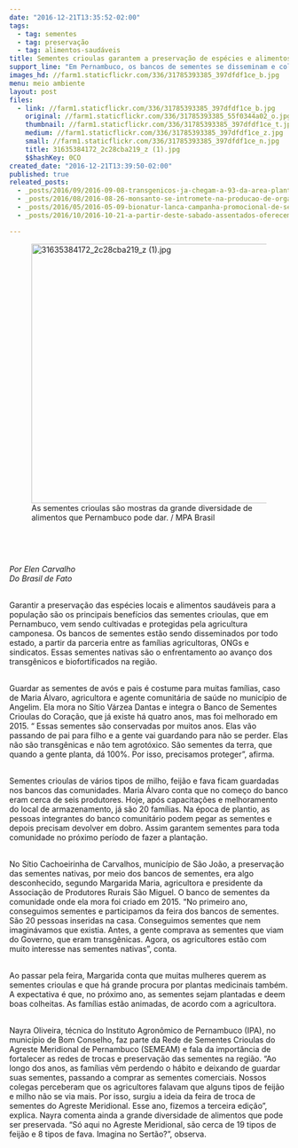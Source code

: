 ```yaml
---
date: "2016-12-21T13:35:52-02:00"
tags:
  - tag: sementes
  - tag: preservação
  - tag: alimentos-saudáveis
title: Sementes crioulas garantem a preservação de espécies e alimentos saudáveis
support_line: "Em Pernambuco, os bancos de sementes se disseminam e colaboram para a proteção das sementes nativas das famílias"
images_hd: //farm1.staticflickr.com/336/31785393385_397dfdf1ce_b.jpg
menu: meio ambiente
layout: post
files:
  - link: //farm1.staticflickr.com/336/31785393385_397dfdf1ce_b.jpg
    original: //farm1.staticflickr.com/336/31785393385_55f0344a02_o.jpg
    thumbnail: //farm1.staticflickr.com/336/31785393385_397dfdf1ce_t.jpg
    medium: //farm1.staticflickr.com/336/31785393385_397dfdf1ce_z.jpg
    small: //farm1.staticflickr.com/336/31785393385_397dfdf1ce_n.jpg
    title: 31635384172_2c28cba219_z (1).jpg
    $$hashKey: 0CO
created_date: "2016-12-21T13:39:50-02:00"
published: true
releated_posts:
  - _posts/2016/09/2016-09-08-transgenicos-ja-chegam-a-93-da-area-plantada-com-soja-milho-e-algodao.md
  - _posts/2016/08/2016-08-26-monsanto-se-intromete-na-producao-de-organicos-movimentos-criticam-violacoes.md
  - _posts/2016/05/2016-05-09-bionatur-lanca-campanha-promocional-de-sementes-agroecologicas.md
  - _posts/2016/10/2016-10-21-a-partir-deste-sabado-assentados-oferecem-sementes-agroecologicas-na-feira-da-redencao.md

---
```

<figure class="image"><img alt="31635384172_2c28cba219_z (1).jpg" height="468" src="//farm1.staticflickr.com/336/31785393385_397dfdf1ce_b.jpg" width="700" />
<figcaption>As sementes crioulas s&atilde;o mostras da grande diversidade de alimentos que Pernambuco pode dar. / MPA Brasil</figcaption>
</figure>

<p>&nbsp;</p>

<p>&nbsp;</p>

<p><em>Por Elen Carvalho<br />
Do Brasil de Fato&nbsp;</em></p>

<p><br />
Garantir a preserva&ccedil;&atilde;o das esp&eacute;cies locais e alimentos saud&aacute;veis para a popula&ccedil;&atilde;o s&atilde;o os principais benef&iacute;cios das sementes crioulas, que em Pernambuco, vem sendo cultivadas e protegidas pela agricultura camponesa. Os bancos de sementes est&atilde;o sendo disseminados por todo estado, a partir da parceria entre as fam&iacute;lias agricultoras, ONGs e sindicatos. Essas sementes nativas s&atilde;o o enfrentamento ao avan&ccedil;o dos transg&ecirc;nicos e biofortificados na regi&atilde;o.</p>

<p><br />
Guardar as sementes de av&oacute;s e pais &eacute; costume para muitas fam&iacute;lias, caso de Maria &Aacute;lvaro, agricultora e agente comunit&aacute;ria de sa&uacute;de no munic&iacute;pio de Angelim. Ela mora no S&iacute;tio V&aacute;rzea Dantas e integra o Banco de Sementes Crioulas do Cora&ccedil;&atilde;o, que j&aacute; existe h&aacute; quatro anos, mas foi melhorado em 2015. &ldquo; Essas sementes s&atilde;o conservadas por muitos anos. Elas v&atilde;o passando de pai para filho e a gente vai guardando para n&atilde;o se perder. Elas n&atilde;o s&atilde;o transg&ecirc;nicas e n&atilde;o tem agrot&oacute;xico. S&atilde;o sementes da terra, que quando a gente planta, d&aacute; 100%. Por isso, precisamos proteger&rdquo;, afirma.</p>

<p><br />
Sementes crioulas de v&aacute;rios tipos de milho, feij&atilde;o e fava ficam guardadas nos bancos das comunidades. Maria &Aacute;lvaro conta que no come&ccedil;o do banco eram cerca de seis produtores. Hoje, ap&oacute;s capacita&ccedil;&otilde;es e melhoramento do local de armazenamento, j&aacute; s&atilde;o 20 fam&iacute;lias. Na &eacute;poca de plantio, as pessoas integrantes do banco comunit&aacute;rio podem pegar as sementes e depois precisam devolver em dobro. Assim garantem sementes para toda comunidade no pr&oacute;ximo per&iacute;odo de fazer a planta&ccedil;&atilde;o.</p>

<p><br />
No S&iacute;tio Cachoeirinha de Carvalhos, munic&iacute;pio de S&atilde;o Jo&atilde;o, a preserva&ccedil;&atilde;o das sementes nativas, por meio dos bancos de sementes, era algo desconhecido, segundo Margarida Maria, agricultora e presidente da Associa&ccedil;&atilde;o de Produtores Rurais S&atilde;o Miguel. O banco de sementes da comunidade onde ela mora foi criado em 2015. &ldquo;No primeiro ano, conseguimos sementes e participamos da feira dos bancos de sementes. S&atilde;o 20 pessoas inseridas na casa. Conseguimos sementes que nem imagin&aacute;vamos que existia. Antes, a gente comprava as sementes que viam do Governo, que eram transg&ecirc;nicas. Agora, os agricultores est&atilde;o com muito interesse nas sementes nativas&rdquo;, conta.</p>

<p><br />
Ao passar pela feira, Margarida conta que muitas mulheres querem as sementes crioulas e que h&aacute; grande procura por plantas medicinais tamb&eacute;m. A expectativa &eacute; que, no pr&oacute;ximo ano, as sementes sejam plantadas e deem boas colheitas. As fam&iacute;lias est&atilde;o animadas, de acordo com a agricultora.</p>

<p><br />
Nayra Oliveira, t&eacute;cnica do Instituto Agron&ocirc;mico de Pernambuco (IPA), no munic&iacute;pio de Bom Conselho, faz parte da Rede de Sementes Crioulas do Agreste Meridional de Pernambuco (SEMEAM) e fala da import&acirc;ncia de fortalecer as redes de trocas e preserva&ccedil;&atilde;o das sementes na regi&atilde;o. &ldquo;Ao longo dos anos, as fam&iacute;lias v&ecirc;m perdendo o h&aacute;bito e deixando de guardar suas sementes, passando a comprar as sementes comerciais. Nossos colegas perceberam que os agricultores falavam que alguns tipos de feij&atilde;o e milho n&atilde;o se via mais. Por isso, surgiu a ideia da feira de troca de sementes do Agreste Meridional. Esse ano, fizemos a terceira edi&ccedil;&atilde;o&rdquo;, explica. Nayra comenta ainda a grande diversidade de alimentos que pode ser preservada. &ldquo;S&oacute; aqui no Agreste Meridional, s&atilde;o cerca de 19 tipos de feij&atilde;o e 8 tipos de fava. Imagina no Sert&atilde;o?&rdquo;, observa.</p>
